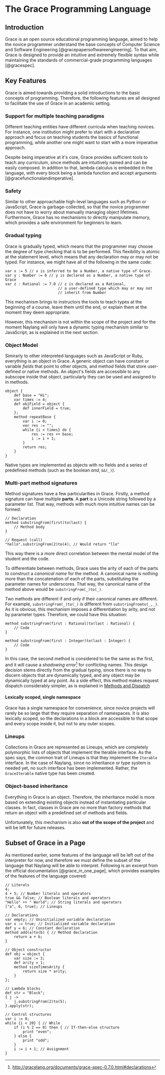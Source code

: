 The Grace Programming Language
==========

Introduction
------

Grace is an open source educational programming language, aimed to help the novice programmer understand the base concepts of Computer Science and Software Engineering [@gracepapersoftwareengineering]. To that aim, Grace is designed to provide an intuitive and extremely flexible syntax while maintaining the standards of commercial-grade programming languages [@gracespec].

Key Features
------

Grace is aimed towards providing a solid introductions to the basic concepts of programming. Therefore, the following features are all designed to facilitate the use of Grace in an academic setting.

### Support for multiple teaching paradigms

Different teaching entities have different curricula when teaching novices. For instance, one institution might prefer to start with a declarative approach and focus on teaching students the basics of functional programming, while another one might want to start with a more imperative approach.

Despite being imperative at it's core, Grace provides sufficient tools to teach any curriculum, since methods are intuitively named and can be easily composed. In addition to that, lambda calculus is embedded in the language, with every block being a lambda function and accept arguments [@gracefunctionalandimperative].

### Safety

Similar to other approachable high-level languages such as Python or JavaScript, Grace is garbage-collected, so that the novice programmer does not have to worry about manually managing object lifetimes. Furthermore, Grace has no mechanisms to directly manipulate memory, which provides a safe environment for beginners to learn.

### Gradual typing

Grace is gradually typed, which means that the programmer may choose the degree of type checking that is to be performed. This flexibility is atomic at the statement level, which means that any declaration may or may not be typed. For instance, we might have all of the following in the same code:

```
var x := 5 // x is inferred to be a Number, a native type of Grace.
var y : Number := 6	// y is declared as a Number, a native type of Grace
var z : Rational := 7.0	// z is declared as a Rational, 
						// a user-defined type which may or may not 
						// inherit from Number
```

This mechanism brings to instructors the tools to teach types at the beginning of a course, leave them until the end, or explain them at the moment they deem appropriate.

However, this mechanism is not within the scope of the project and for the moment Naylang will only have a dynamic typing mechanism similar to JavaScript, as is explained in the next section.

### Object Model

Simirarly to other interpreted languages such as JavaScript or Ruby, everything is an object in Grace. A generic object can have constant or variable _fields_ that point to other objects, and method fields that store user-defined or native methods. An object's fields are accessible to any subscope inside that object, particularly they can be used and assigned to in methods.

```
object {
	def base = "Hi";
	var times := 4;
	def objField = object {
		def innerField = true;
	};
	method repeatBase {
		var i := 0;
		ver res := "";
		while {i < times} do {
			res := res ++ base;
			i := i + 1;
		}
		return res;
	}
}
```

Native types are implemented as objects with no fields and a series of predefined methods (such as the boolean _and_, `&&(_)`).

### Multi-part method signatures

Method signatures have a few particularities in Grace. Firstly, a method signature can have multiple **parts**. A **part** is a Unicode string followed by a parameter list. That way, methods with much more intuitive names can be formed:

```
// Declaration
method substringFrom(first)to(last) {
    // Method body
}

// Request (call)
"hello".substringFrom(2)to(4); // Would return "llo"
```

This way there is a more direct correlation between the mental model of the student and the code.

To differentiate between methods, Grace uses the arity of each of the parts to construct a _canonical name_ for the method. A canonical name is nothing more than the concatenation of each of the parts, substituting the parameter names for underscores. That way, the canonical name of the method above would be `substringFrom(_)to(_)`.

Two methods are different if and only if their canonical names are different. For example, `substringFrom(_)to(_)` is different from `substringFromto(_,_)`. As it is obvious, this mechanism imposes a differentiation by arity, and not by parameter types. Therefore, we could have this situation:

```
method substringFrom(first : Rational)to(last : Rational) {
    // Code
}

method substringFrom(first : Integer)to(last : Integer) {
    // Code
}
```

In this case, the second method is considered to be the same as the first, and it will cause a _shadowing error_[^shadowing] for conflicting names. This design decision stems directly from the gradual typing, since there is no way to discern objects that are dynamically typed, and any object may be dynamically typed at any point. As a side effect, this method makes request dispatch considerably simpler, as is explained in [Methods and Dispatch](#methods-and-dispatch)

#### Lexically scoped, single namespace

Grace has a single namespace for convenience, since novice projects will rarely be so large that they require separation of namespaces. It is also lexically scoped, so the declarations in a block are accessible to that scope and every scope inside it, but not to any outer scopes.

### Lineups

Collections in Grace are represented as Lineups, which are completely polymorphic lists of objects that implement the Iterable interface. As the spec says, the common trait of Lineups is that they implement the `Iterable` interface. In the case of Naylang, since no inheritance or type system is needed yet, no such interface has been implemented. Rather, the `GraceIterable` native type has been created.

### Object-based inheritance

Everything in Grace is an object. Therefore, the inheritance model is more based on extending existing objects instead of instantiating particular classes. In fact, classes in Grace are no more than factory methods that return an object with a predefined set of methods and fields.

Unfortunately, this mechanism is also **out of the scope of the project** and will be left for future releases.

Subset of Grace in a Page
------

As mentioned earlier, some features of the language will be left out of the interpreter for now, and therefore we must define the subset of the language that Naylang will be able to interpret. Following is an excerpt from the official documentation [@grace_in_one_page], which provides examples of the features of the language covered:

```
// Literals
4;
4 + 5; // Number literals and operators
true && false; // Boolean literals and operators
"Hello" ++ " World"; // String literals and operators
["a", 6, true]; // Lineups

// Declarations
var empty; // Uninitialized variable declaration
var x := true; // Initialized variable declaration
def y = 6; // Constant declaration
method add(a)to(b) { // Method declaration
	return a + b;
}

// Object constructor
def obj = object {
	var size := 3;
	def arity = 1;
	method sizeTimesArity {
		return size * arity;
	}
};

// Lambda blocks
def str = "Block";
{ j ->
	j.substringFrom(2)to(5);
}.apply(str);

// Control structures
var i := 0;
while {i < 20} { // While
	if (i % 2 == 0) then { // If-then-else structure
		print "even";
	} else {
		print "odd";
	}
    i := i + 1; // Assignment
}
```

[^shadowing]: http://gracelang.org/documents/grace-spec-0.7.0.html#declarations